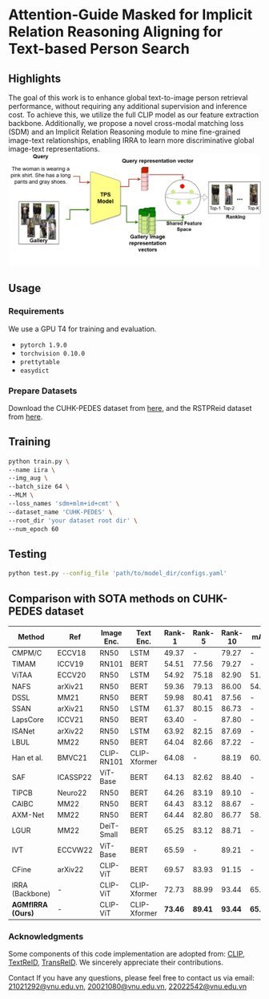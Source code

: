 # Attention-Guide Masked for Implicit Relation Reasoning Aligning for Text-based Person Search

## Highlights
The goal of this work is to enhance global text-to-image person retrieval performance, without requiring any additional supervision and inference cost. To achieve this, we utilize the full CLIP model as our feature extraction backbone. Additionally, we propose a novel cross-modal matching loss (SDM) and an Implicit Relation Reasoning module to mine fine-grained image-text relationships, enabling IRRA to learn more discriminative global image-text representations.
![our IRRA Architecture](./AGMfIRRA.png)
## Usage

### Requirements
We use a GPU T4 for training and evaluation.

- `pytorch 1.9.0`
- `torchvision 0.10.0`
- `prettytable`
- `easydict`

### Prepare Datasets
Download the CUHK-PEDES dataset from [here](https://github.com/ShuangLI59/Person-Search-with-Natural-Language-Description), and the RSTPReid dataset from [here](https://github.com/NjtechCVLab/RSTPReid-Dataset).

## Training

```bash
python train.py \
--name iira \
--img_aug \
--batch_size 64 \
--MLM \
--loss_names 'sdm+mlm+id+cmt' \
--dataset_name 'CUHK-PEDES' \
--root_dir 'your dataset root dir' \
--num_epoch 60
```
## Testing
```bash
python test.py --config_file 'path/to/model_dir/configs.yaml'
```
## Comparison with SOTA methods on CUHK-PEDES dataset
| Method              | Ref      | Image Enc. | Text Enc.    | Rank-1    | Rank-5    | Rank-10   | mAP       |
| ------------------- | -------- | ---------- | ------------ | --------- | --------- | --------- | --------- |
| CMPM/C              | ECCV18   | RN50       | LSTM         | 49.37     | -         | 79.27     | -         |
| TIMAM               | ICCV19   | RN101      | BERT         | 54.51     | 77.56     | 79.27     | -         |
| ViTAA               | ECCV20   | RN50       | LSTM         | 54.92     | 75.18     | 82.90     | 51.60     |
| NAFS                | arXiv21  | RN50       | BERT         | 59.36     | 79.13     | 86.00     | 54.07     |
| DSSL                | MM21     | RN50       | BERT         | 59.98     | 80.41     | 87.56     | -         |
| SSAN                | arXiv21  | RN50       | LSTM         | 61.37     | 80.15     | 86.73     | -         |
| LapsCore            | ICCV21   | RN50       | BERT         | 63.40     | -         | 87.80     | -         |
| ISANet              | arXiv22  | RN50       | LSTM         | 63.92     | 82.15     | 87.69     | -         |
| LBUL                | MM22     | RN50       | BERT         | 64.04     | 82.66     | 87.22     | -         |
| Han et al.          | BMVC21   | CLIP-RN101 | CLIP-Xformer | 64.08     | -         | 88.19     | 60.08     |
| SAF                 | ICASSP22 | ViT-Base   | BERT         | 64.13     | 82.62     | 88.40     | -         |
| TIPCB               | Neuro22  | RN50       | BERT         | 64.26     | 83.19     | 89.10     | -         |
| CAIBC               | MM22     | RN50       | BERT         | 64.43     | 83.12     | 88.67     | -         |
| AXM-Net             | MM22     | RN50       | BERT         | 64.44     | 82.80     | 86.77     | 58.73     |
| LGUR                | MM22     | DeiT-Small | BERT         | 65.25     | 83.12     | 88.71     | -         |
| IVT                 | ECCVW22  | ViT-Base   | BERT         | 65.59     | -         | 89.21     | -         |
| CFine               | arXiv22  | CLIP-ViT   | BERT         | 69.57     | 83.93     | 91.15     | -         |
| IRRA (Backbone)     | -        | CLIP-ViT   | CLIP-Xformer | 72.73     | 88.99     | 93.44     | 65.73     |
| **AGMfIRRA (Ours)** | -        | CLIP-ViT   | CLIP-Xformer | **73.46** | **89.41** | **93.44** | **65.73** |

### Acknowledgments
Some components of this code implementation are adopted from: [CLIP](https://github.com/openai/CLIP), [TextReID](https://github.com/BrandonHanx/TextReID), [TransReID](https://github.com/damo-cv/TransReID). We sincerely appreciate their contributions.

Contact
If you have any questions, please feel free to contact us via email: 21021292@vnu.edu.vn, 20021080@vnu.edu.vn, 22022542@vnu.edu.vn
